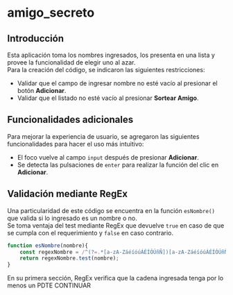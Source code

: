 # amigo_secreto
## Introducción
Esta aplicación toma los nombres ingresados, los presenta en una lista y provee la funcionalidad de elegir uno al azar.\
Para la creación del código, se indicaron las siguientes restricciones:
- Validar que el campo de ingresar nombre no esté vacío al presionar el botón **Adicionar**.
- Validar que el listado no esté vacío al presionar **Sortear Amigo**.

## Funcionalidades adicionales
Para mejorar la experiencia de usuario, se agregaron las siguientes funcionalidades para hacer el uso más intuitivo:
- El foco vuelve al campo ``input`` después de presionar **Adicionar**.
- Se detecta las pulsaciones de ``enter`` para realizar la función del clic en **Adicionar**.

## Validación mediante RegEx
Una particularidad de este código se encuentra en la función ``esNombre()`` que valida si lo ingresado es un nombre o no.\
Se toma ventaja del test mediante RegEx que devuelve ``true`` en caso de que se cumpla con el requerimiento y ``false`` en caso contrario.
```javascript
function esNombre(nombre){
    const regexNombre = /^(?=.*[a-zA-ZáéíóúÁÉÍÓÚñÑ])[a-zA-ZáéíóúÁÉÍÓÚñÑ\s]+$/;
    return regexNombre.test(nombre);
}
```
En su primera sección, RegEx verifica que la cadena ingresada tenga por lo menos un PDTE CONTINUAR